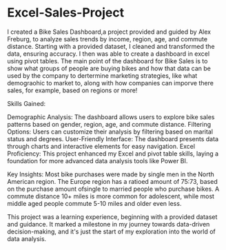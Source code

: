 # Excel-Sales-Project
I created a Bike Sales Dashboard,a project provided and guided by Alex Freburg, to analyze sales trends by income, region, age, and commute distance. Starting with a provided dataset, I cleaned and transformed the data, ensuring accuracy. I then was able to create a dashboard in  excel using pivot tables. The main point of the dashboard for Bike Sales is to show what groups of people are buying bikes and how that data can be used by the company to dertermine marketing strategies, like what demograohic to market to, along with how companies can imporve there sales, for example, based on regions or more!

Skills Gained:

Demographic Analysis: The dashboard allows users to explore bike sales patterns based on gender, region, age, and commute distance.
Filtering Options: Users can customize their analysis by filtering based on marital status and degrees.
User-Friendly Interface: The dashboard presents data through charts and interactive elements for easy navigation.
Excel Proficiency: This project enhanced my Excel and pivot table skills, laying a foundation for more advanced data analysis tools like Power BI.

Key Insights:
Most bike purchases were made by single men in the North American region.
The Europe region has a ratioed amount of 75:73, based on the purchase amount ofsingle to married people who purchase bikes.
A commute distance 10+ miles is more common for adolescent, while most middle aged people commute 5-10 miles and older even less.

This project was a learning experience, beginning with a provided dataset and guidance. It marked a milestone in my journey towards data-driven decision-making, and it's just the start of my exploration into the world of data analysis.

